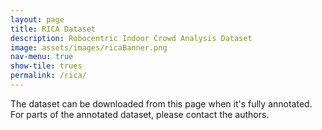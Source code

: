 ```yaml
---
layout: page
title: RICA Dataset
description: Robocentric Indoor Crowd Analysis Dataset
image: assets/images/ricaBanner.png
nav-menu: true
show-tile: trues
permalink: /rica/
---
```


<p>The dataset can be downloaded from this page when it's fully annotated. For parts of the annotated dataset, please contact the authors.</p>